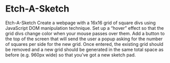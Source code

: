 # Etch-A-Sketch
Etch-A-Sketch
Create a webpage with a 16x16 grid of square divs  using JavaScript DOM manipulation technique.
Set up a “hover” effect so that the grid divs change color when your mouse passes over them.
Add a button to the top of the screen that will send the user a popup asking for the number of squares per side for the new grid. Once entered, the existing grid should be removed and a new grid should be generated in the same total space as before (e.g. 960px wide) so that you’ve got a new sketch pad.

